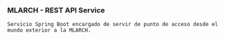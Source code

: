 ### **MLARCH - REST API Service**

`Servicio Spring Boot encargado de servir de punto de acceso desde el mundo exterior a la MLARCH.`